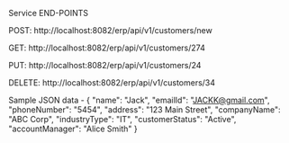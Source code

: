 Service END-POINTS

POST:  http://localhost:8082/erp/api/v1/customers/new 

GET:  http://localhost:8082/erp/api/v1/customers/274

PUT: http://localhost:8082/erp/api/v1/customers/24

DELETE: http://localhost:8082/erp/api/v1/customers/34


Sample JSON data - 
{ 
  "name": "Jack",
  "emailId": "JACKK@gmail.com",
  "phoneNumber": "5454",
  "address": "123 Main Street",
  "companyName": "ABC Corp",
  "industryType": "IT",
  "customerStatus": "Active",
  "accountManager": "Alice Smith"
}
